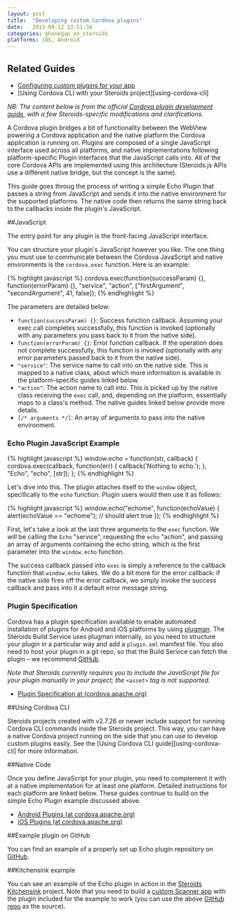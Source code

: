 ```yaml
---
layout: post
title:  "Developing custom Cordova plugins"
date:   2013-09-12 13:51:34
categories: phonegap_on_steroids
platforms: iOS, Android
---
```


## Related Guides
* [Configuring custom plugins for your app][custom-plugin-config]
* [Using Cordova CLI with your Steroids project][using-cordova-cli]

*NB: The content below is from the official [Cordova plugin development guide][cordova-plugin-guide], with a few Steroids-specific modifications and clarifications.*

A Cordova plugin bridges a bit of functionality between the WebView powering a Cordova application and the native platform the Cordova application is running on. Plugins are composed of a single JavaScript interface used across all platforms, and native implementations following platform-specific Plugin interfaces that the JavaScript calls into. All of the core Cordova APIs are implemented using this architecture (Steroids.js APIs use a different native bridge, but the concept is the same).

This guide goes throug the process of writing a simple Echo Plugin that passes a string from JavaScript and sends it into the native environment for the supported platforms. The native code then returns the same string back to the callbacks inside the plugin's JavaScript.

##JavaScript

The entry point for any plugin is the front-facing JavaScript interface.

You can structure your plugin's JavaScript however you like. The one thing you must use to communicate between the Cordova JavaScript and native environments is the `cordova.exec` function. Here is an example:

{% highlight javascript %}
cordova.exec(function(successParam) {}, function(errorParam) {}, "service",
  "action", ["firstArgument", "secondArgument", 41,
  false]);
{% endhighlight %}

The parameters are detailed below:

* `function(successParam) {}`: Success function callback. Assuming your exec call completes successfully, this function is invoked (optionally with any parameters you pass back to it from the native side).
* `function(errorParam) {}`: Error function callback. If the operation does not complete successfully, this function is invoked (optionally with any error parameters passed back to it from the native side).
* `"service"`: The service name to call into on the native side. This is mapped to a native class, about which more information is available in the platform-specific guides linked below.
* `"action"`: The action name to call into. This is picked up by the native class receiving the `exec` call, and, depending on the platform, essentially maps to a class's method. The native guides linked below provide more details.
* `[/* arguments */]`: An array of arguments to pass into the native environment.

### Echo Plugin JavaScript Example

{% highlight javascript %}
window.echo = function(str, callback) {
    cordova.exec(callback, function(err) {
        callback('Nothing to echo.');
    }, "Echo", "echo", [str]);
};
{% endhighlight %}

Let's dive into this. The plugin attaches itself to the `window` object, specifically to the `echo` function. Plugin users would then use it as follows:

{% highlight javascript %}
window.echo("echome", function(echoValue) {
    alert(echoValue == "echome"); // should alert true
});
{% endhighlight %}

First, let's take a look at the last three arguments to the `exec` function. We will be calling the `Echo` "service", requesting the `echo` "action", and passing an array of arguments containing the echo string, which is the first parameter into the `window.echo` function.

The success callback passed into `exec` is simply a reference to the callback function that `window.echo` takes. We do a bit more for the error callback: if the native side fires off the error callback, we simply invoke the success callback and pass into it a default error message string.

### Plugin Specification

Cordova has a plugin specification available to enable automated installation of plugins for Android and iOS platforms by using [plugman][plugman]. The Steroids Build Service uses plugman internally, so you need to structure your plugin in a particular way and add a `plugin.xml` manifest file. You also need to host your plugin in a git repo, so that the Build Service can fetch the plugin – we recommend [GitHub][github].

*Note that Steroids currently requires you to include the JavaScript file for your plugin manually in your project; the `<asset>` tag is not supported.*

* [Plugin Specification at (cordova.apache.org)][cordova-plugin-spec]

##Using Cordova CLI

Steroids projects created with v2.7.26 or newer include support for running Cordova CLI commands inside the Steroids project. This way, you can have a native Cordova project running on the side that you can use to develop custom plugins easily. See the [Using Cordova CLI guide][using-cordova-cli] for more information.

##Native Code

Once you define JavaScript for your plugin, you need to complement it with at a native implementation for at least one platform. Detailed instructions for each platform are linked below. These guides continue to build on the simple Echo Plugin example discussed above.

 * [Android Plugins (at cordova.apache.org)][cordova-android-plugin]
 * [iOS Plugins (at cordova.apache.org)][cordova-ios-plugin]



##Example plugin on GitHub

You can find an example of a properly set up Echo plugin repository on [GitHub][steroids-echo-plugin].

##Kitchensink example

You can see an example of the Echo plugin in action in the [Steroids Kitchensink][steroids-kitchensink] project. Note that you need to build a [custom Scanner app][custom-plugin-config] with the plugin included for the example to work (you can use the above [GitHub repo][steroids-echo-plugin] as the source).

[custom-plugin-config]: /steroids/guides/cloud_services/plugin-config/
[steroids-kitchensink]: https://github.com/AppGyver/kitchensink
[steroids-echo-plugin]: https://github.com/AppGyver/steroids-echo-plugin/
[github]: https://github.com
[plugman]: https://github.com/apache/cordova-plugman
[cordova-plugin-spec]: http://cordova.apache.org/docs/en/3.0.0/plugin_ref_spec.md.html#Plugin%20Specification
[cordova-android-plugin]: http://cordova.apache.org/docs/en/3.0.0/guide_platforms_android_plugin.md.html#Android%20Plugins
[cordova-ios-plugin]: http://cordova.apache.org/docs/en/3.0.0/guide_platforms_ios_plugin.md.html#iOS%20Plugins
[cordova-plugin-guide]: http://cordova.apache.org/docs/en/3.0.0/guide_hybrid_plugins_index.md.html#Plugin%20Development%20Guide